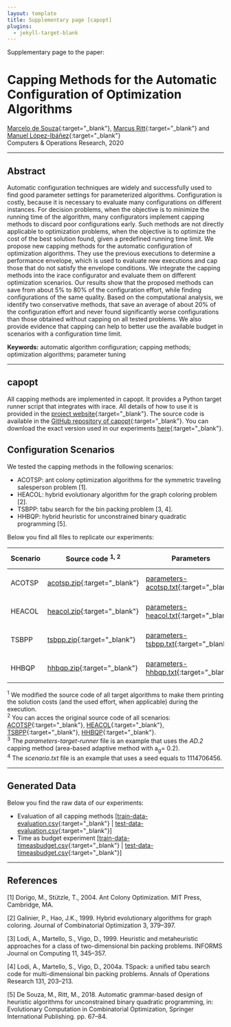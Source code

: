 ```yaml
---
layout: template
title: Supplementary page [capopt]
plugins:
  - jekyll-target-blank
---
```


Supplementary page to the paper:

# Capping Methods for the Automatic Configuration of Optimization Algorithms

[Marcelo de Souza][marcelo]{:target="_blank"}, [Marcus Ritt][marcus]{:target="_blank"} and [Manuel López-Ibáñez][manuel]{:target="_blank"}<br>
Computers & Operations Research, 2020

***

## Abstract

Automatic configuration techniques are widely and successfully used to find good parameter settings for parameterized algorithms. Configuration is costly, because it is necessary to evaluate many configurations on different instances. For decision problems, when the objective is to minimize the running time of the algorithm, many configurators implement capping methods to discard poor configurations early. Such methods are not directly applicable to optimization problems, when the objective is to optimize the cost of the best solution found, given a predefined running time limit. We propose new capping methods for the automatic configuration of optimization algorithms. They use the previous executions to determine a performance envelope, which is used to evaluate new executions and cap those that do not satisfy the envelope conditions. We integrate the capping methods into the irace configurator and evaluate them on different optimization scenarios. Our results show that the proposed methods can save from about 5% to 80% of the configuration effort, while finding configurations of the same quality. Based on the computational analysis, we identify two conservative methods, that save an average of about 20% of the configuration effort and never found significantly worse configurations than those obtained without capping on all tested problems. We also provide evidence that capping can help to better use the available budget in scenarios with a configuration time limit.

**Keywords:** automatic algorithm configuration; capping methods; optimization algorithms; parameter tuning

***

## capopt

All capping methods are implemented in capopt. It provides a Python target runner script that integrates with irace. All details of how to use it is provided in the [project website][capopt]{:target="_blank"}. The source code is available in the [GitHub repository of capopt][capopt-github]{:target="_blank"}. You can download the exact version used in our experiments [here][capopt-download]{:target="_blank"}.


## Configuration Scenarios

We tested the capping methods in the following scenarios:

+ ACOTSP: ant colony optimization algorithms for the symmetric traveling salesperson problem [1].
+ HEACOL: hybrid evolutionary algorithm for the graph coloring problem [2].
+ TSBPP: tabu search for the bin packing problem [3, 4].
+ HHBQP: hybrid heuristic for unconstrained binary quadratic programming [5].

Below you find all files to replicate our experiments:

| Scenario | Source code&nbsp;<sup>1,&nbsp;2</sup>      | Parameters                                            | Train instances                                    | Test instances                                   | Best known values                              | Param. target runner&nbsp;<sup>3</sup>                                 | Scenario file&nbsp;<sup>4</sup>                                | Cut-off effort          | Budget (execs) | Budget (time) |
|----------|--------------------------------------------|-------------------------------------------------------|----------------------------------------------------|--------------------------------------------------|------------------------------------------------|------------------------------------------------------------------------|----------------------------------------------------------|-------------------------|----------------|---------------|
| ACOTSP   | [acotsp.zip][src-acotsp]{:target="_blank"} | [parameters-acotsp.txt][par-acotsp]{:target="_blank"} | [train-acotsp.zip][train-acotsp]{:target="_blank"} | [test-acotsp.zip][test-acotsp]{:target="_blank"} | [bkv-acotsp.txt][bkv-acotsp]{:target="_blank"} | [parameters-target-runner-acotsp.txt][par-tr-acotsp]{:target="_blank"} | [scenario-acotsp.txt][scenario-acotsp]{:target="_blank"} | 60 sec.                 | 2000           | 21000 sec.    |
| HEACOL   | [heacol.zip][src-heacol]{:target="_blank"} | [parameters-heacol.txt][par-heacol]{:target="_blank"} | [train-heacol.zip][train-heacol]{:target="_blank"} | [test-heacol.zip][test-heacol]{:target="_blank"} | [bkv-heacol.txt][bkv-heacol]{:target="_blank"} | [parameters-target-runner-heacol.txt][par-tr-heacol]{:target="_blank"} | [scenario-heacol.txt][scenario-heacol]{:target="_blank"} | 10<sup>9</sup> checks   | 2000           | 3200 sec.     |
| TSBPP    | [tsbpp.zip][src-tsbpp]{:target="_blank"}   | [parameters-tsbpp.txt][par-tsbpp]{:target="_blank"}   | [train-tsbpp.zip][train-tsbpp]{:target="_blank"}   | [test-tsbpp.zip][test-tsbpp]{:target="_blank"}   | [bkv-tsbpp.txt][bkv-tsbpp]{:target="_blank"}   | [parameters-target-runner-tsbpp.txt][par-tr-tsbpp]{:target="_blank"}   | [scenario-tsbpp.txt][scenario-tsbpp]{:target="_blank"}   | 5000 iterations         | 500            | 700 sec.      |
| HHBQP    | [hhbqp.zip][src-hhbqp]{:target="_blank"}   | [parameters-hhbqp.txt][par-hhbqp]{:target="_blank"}   | [train-hhbqp.zip][train-hhbqp]{:target="_blank"}   | [test-hhbqp.zip][test-hhbqp]{:target="_blank"}   | [bkv-hhbqp.txt][bkv-hhbqp]{:target="_blank"}   | [parameters-target-runner-hhbqp.txt][par-tr-hhbqp]{:target="_blank"}   | [scenario-hhbqp.txt][scenario-hhbqp]{:target="_blank"}   | 20/30 sec. (train/test) | 2000           | 7000 sec.     |

<sup>1</sup> We modified the source code of all target algorithms to make them printing the solution costs (and the used effort, when applicable) during the execution.<br>
<sup>2</sup> You can acces the original source code of all scenarios: [ACOTSP][acotsp]{:target="_blank"}, [HEACOL][heacol]{:target="_blank"}, [TSBPP][tsbpp]{:target="_blank"}, [HHBQP][hhbqp]{:target="_blank"}.<br>
<sup>3</sup> The *parameters-target-runner* file is an example that uses the *AD.2* capping method (area-based adaptive method with a<sub>g</sub>= 0.2).<br>
<sup>4</sup> The *scenario.txt* file is an example that uses a seed equals to 1114706456.

***


## Generated Data

Below you find the raw data of our experiments:
+ Evaluation of all capping methods [[train-data-evaluation.csv][train-data-evaluation]{:target="_blank"} \| [test-data-evaluation.csv][test-data-evaluation]{:target="_blank"}]
+ Time as budget experiment [[train-data-timeasbudget.csv][train-data-timeasbudget]{:target="_blank"} \| [test-data-timeasbudget.csv][test-data-timeasbudget]{:target="_blank"}]

***

## References

[1] Dorigo, M., Stützle, T., 2004. Ant Colony Optimization. MIT Press, Cambridge, MA.

[2] Galinier, P., Hao, J.K., 1999. Hybrid evolutionary algorithms for graph coloring. Journal of Combinatorial Optimization 3, 379–397.

[3] Lodi, A., Martello, S., Vigo, D., 1999. Heuristic and metaheuristic approaches for a class of two-dimensional bin packing problems. INFORMS Journal on Computing 11, 345–357.

[4] Lodi, A., Martello, S., Vigo, D., 2004a. TSpack: a unified tabu search code for multi-dimensional bin packing problems. Annals of Operations Research 131, 203–213.

[5] De Souza, M., Ritt, M., 2018. Automatic grammar-based design of heuristic algorithms for unconstrained binary quadratic programming, in: Evolutionary Computation in Combinatorial Optimization, Springer International Publishing. pp. 67–84.


[marcelo]: https://souzamarcelo.github.io
[marcus]: https://www.inf.ufrgs.br/~mrpritt
[manuel]: http://lopez-ibanez.eu
[capopt]: https://capopt.github.io
[capopt-github]: https://github.com/capopt/capopt
[capopt-download]: files/capopt.zip
[acotsp]: http://www.aco-metaheuristic.org/aco-code/public-software.html
[heacol]: http://rhydlewis.eu/resources/gCol.zip
[tsbpp]: http://or.dei.unibo.it/research_pages/ORcodes/TSpack.html
[hhbqp]: https://github.com/souzamarcelo/hhbqp
[src-acotsp]: files/acotsp.zip
[src-heacol]: files/heacol.zip
[src-tsbpp]: files/tsbpp.zip
[src-hhbqp]: files/hhbqp.zip
[par-acotsp]: files/parameters-acotsp.txt
[par-heacol]: files/parameters-heacol.txt
[par-tsbpp]: files/parameters-tsbpp.txt
[par-hhbqp]: files/parameters-hhbqp.txt
[bkv-acotsp]: files/bkv-acotsp.txt
[bkv-heacol]: files/bkv-heacol.txt
[bkv-tsbpp]: files/bkv-tsbpp.txt
[bkv-hhbqp]: files/bkv-hhbqp.txt
[train-acotsp]: files/train-acotsp.zip
[train-heacol]: files/train-heacol.zip
[train-tsbpp]: files/train-tsbpp.zip
[train-hhbqp]: files/train-hhbqp.zip
[test-acotsp]: files/test-acotsp.zip
[test-heacol]: files/test-heacol.zip
[test-tsbpp]: files/test-tsbpp.zip
[test-hhbqp]: files/test-hhbqp.zip
[par-tr-acotsp]: files/parameters-target-runner-acotsp.txt
[par-tr-heacol]: files/parameters-target-runner-heacol.txt
[par-tr-tsbpp]: files/parameters-target-runner-tsbpp.txt
[par-tr-hhbqp]: files/parameters-target-runner-hhbqp.txt
[scenario-acotsp]: files/scenario-acotsp.txt
[scenario-heacol]: files/scenario-heacol.txt
[scenario-tsbpp]: files/scenario-tsbpp.txt
[scenario-hhbqp]: files/scenario-hhbqp.txt
[train-data-evaluation]: files/train-data-evaluation.csv
[test-data-evaluation]: files/test-data-evaluation.csv
[train-data-timeasbudget]: files/train-data-timeasbudget.csv
[test-data-timeasbudget]: files/test-data-timeasbudget.csv